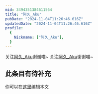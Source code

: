 ```yaml
---
mid: 3494351384611564
title: "阿久_Aku"
pubDate: "2024-11-04T11:26:46.616Z"
updatedDate: "2024-11-04T11:26:46.616Z"
profile:
  {
    Nickname: ["阿久_Aku"],
  }
---
```


关注[阿久_Aku](https://space.bilibili.com/3494351384611564)谢谢喵~ 关注[阿久_Aku](https://space.bilibili.com/3494351384611564)谢谢喵~

## 此条目有待补充
你可以在[这里](https://github.com/Yuhanawa/VTuber.ICU-Content/edit/master/v/阿久_Aku/index.md)编辑本文

